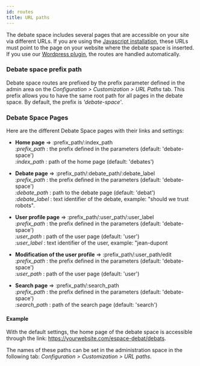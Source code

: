 ```yaml
---
id: routes
title: URL paths
---
```


The debate space includes several pages that are accessible on your site via different URLs. If you are using the [Javascript installation](installation/javascript-sdk.md), these URLs must point to the page on your website where the debate space is inserted. If you use our [Wordpress plugin](installation/wordpress.md), the routes are handled automatically.

### Debate space prefix path

Debate space routes are prefixed by the prefix parameter defined in the admin area on the *Configuration > Customization > URL Paths* tab. This prefix allows you to have the same root path for all pages in the debate space. By default, the prefix is *'debate-space'*.

### Debate Space Pages

Here are the different Debate Space pages with their links and settings:

- **Home page** => :prefix_path/:index_path  
   	*:prefix_path* : the prefix defined in the parameters (default: 'debate-space')  
  	 *:index_path* : path of the home page (default: 'debates')
   
- **Debate page** => :prefix_path/:debate_path/:debate_label  
	*:prefix_path* : the prefix defined in the parameters (default: 'debate-space')  
	*:debate_path* : path to the debate page (default: 'debat')  
	*:debate_label* : text identifier of the debate, example: "should we trust robots".
	
- **User profile page** => :prefix_path/:user_path/:user_label  
	*:prefix_path* : the prefix defined in the parameters (default: 'debate-space')  
	*:user_path* : path of the user page (default: 'user')  
	*:user_label* : text identifier of the user, example: "jean-dupont

- **Modification of the user profile** => :prefix_path/:user_path/edit  
	*:prefix_path* : the prefix defined in the parameters (default: 'debate-space')  
	*:user_path* : path of the user page (default: 'user')  
	
	
- **Search page** => :prefix_path/:search_path  
	*:prefix_path* : the prefix defined in the parameters (default: 'debate-space')  
	*:search_path* : path of the search page (default: 'search')

#### Example

With the default settings, the home page of the debate space is accessible through the link: https://yourwebsite.com/espace-debat/debats.

The names of these paths can be set in the administration space in the following tab: *Configuration > Customization > URL paths*.
